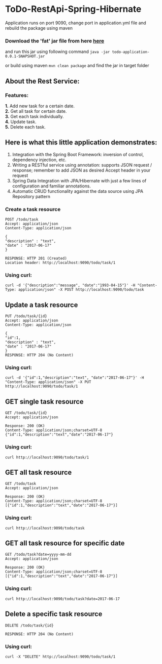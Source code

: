 # ToDo-RestApi-Spring-Hibernate
Application runs on port 9090, change port in application.yml file and rebuild the package using maven

### Download the 'fat' jar file from here [here](https://github.com/VishalTheAries/ToDo-RestApi-Spring-Hibernate/blob/master/target/todo-application-0.0.1-SNAPSHOT.jar)

and run this jar using following command
	`java -jar todo-application-0.0.1-SNAPSHOT.jar`

or build using maven
	`mvn clean package` and find the jar in target folder

## About the Rest Service:

### Features:

**1.** Add new task for a certain date.<br/>
**2.** Get all task for certain date.<br/>
**3.** Get each task individually.<br/>
**4.** Update task.<br/>
**5.** Delete each task.<br/>

## Here is what this little application demonstrates:

1. Integration with the Spring Boot Framework: inversion of control, dependency injection, etc.
2. Writing a RESTful service using annotation: supports JSON request / response; remember to add JSON as desired Accept header in your request
3. Spring Data Integration with JPA/Hibernate with just a few lines of configuration and familiar annotations.
4. Automatic CRUD functionality against the data source using JPA Repository pattern

### Create a task resource
`POST /todo/task`<br/>
`Accept: application/json`<br/>
`Content-Type: application/json`<br/>
```
{
"description" : "text",
"date" : "2017-06-17"
}

RESPONSE: HTTP 201 (Created)
Location header: http://localhost:9090/todo/task/1
```
### Using curl:
    curl -d '{"description":"message", "date":"1993-04-15"}' -H "Content-Type: application/json" -X POST http://localhost:9090/todo/task

## Update a task resource

`PUT /todo/task/{id}`<br/>
`Accept: application/json`<br/>
`Content-Type: application/json`<br/>
```
{
"id":1,
"description" : "text",
"date" : "2017-06-17"
}
RESPONSE: HTTP 204 (No Content)
```
### Using curl:
    curl -d '{"id":1,"description":"text", "date":"2017-06-17"}' -H "Content-Type: application/json" -X PUT http://localhost:9090/todo/task/1

## GET single task resource
`GET /todo/task/{id}`<br/>
`Accept: application/json`<br/>

```
Response: 200 (OK)
Content-Type: application/json;charset=UTF-8
{"id":1,"description":"text","date":"2017-06-17"}
```
### Using curl:
	curl http://localhost:9090/todo/task/1
	
## GET all task resource
`GET /todo/task`<br/>
`Accept: application/json`<br/>
```
Response: 200 (OK)
Content-Type: application/json;charset=UTF-8
[{"id":1,"description":"text","date":"2017-06-17"}]
```
### Using curl:
	curl http://localhost:9090/todo/task
	
## GET all task resource for specific date
`GET /todo/task?date=yyyy-mm-dd`<br/>
`Accept: application/json`<br/>

```
Response: 200 (OK)
Content-Type: application/json;charset=UTF-8
[{"id":1,"description":"text","date":"2017-06-17"}]
```
### Using curl:
	curl http://localhost:9090/todo/task?date=2017-06-17

## Delete a specific task resource
`DELETE /todo/task/{id}`
```
RESPONSE: HTTP 204 (No Content)
```
### Using curl:
	curl -X "DELETE" http://localhost:9090/todo/task/1
	
